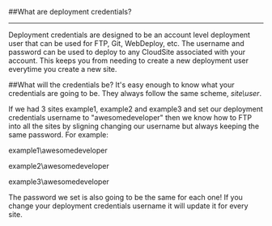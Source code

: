 ##What are deployment credentials?
***
Deployment credentials are designed to be an account level deployment user that can be used for FTP, Git, WebDeploy, etc. The username and password can be used to deploy to any CloudSite associated with your account. This keeps you from needing to create a new deployment user everytime you create a new site.

##What will the credentials be?
It's easy enough to know what your credentials are going to be. They always follow the same scheme, *site\user*.

If we had 3 sites example1, example2 and example3 and set our deployment credentials username to "awesomedeveloper" then we know how to FTP into all the sites by sligning changing our username but always keeping the same password. For example:

example1\awesomedeveloper

example2\awesomedeveloper

example3\awesomedeveloper

The password we set is also going to be the same for each one! If you change your deployment credentials username it will update it for every site.

